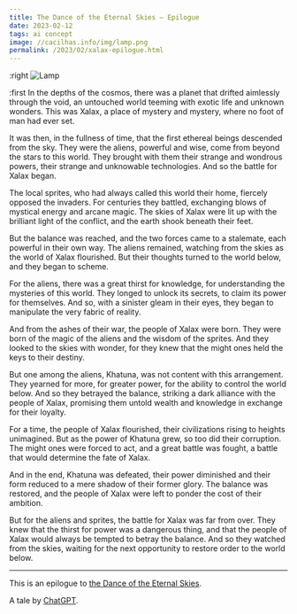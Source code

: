 ```yaml
---
title: The Dance of the Eternal Skies – Epilogue
date: 2023-02-12
tags: ai concept
image: //cacilhas.info/img/lamp.png
permalink: /2023/02/xalax-epilogue.html
---
```

[image]: {{{image}}}
[ChatGPT]: https://chat.openai.com/chat/
[The Dance of the Eternal Skies]: /2023/02/xalax.html

:right ![Lamp][image]

:first In the depths of the cosmos, there was a planet that drifted aimlessly
through the void, an untouched world teeming with exotic life and unknown
wonders. This was Xalax, a place of mystery and mystery, where no foot of man
had ever set.

It was then, in the fullness of time, that the first ethereal beings descended
from the sky. They were the aliens, powerful and wise, come from beyond the
stars to this world. They brought with them their strange and wondrous powers,
their strange and unknowable technologies. And so the battle for Xalax began.

The local sprites, who had always called this world their home, fiercely opposed
the invaders. For centuries they battled, exchanging blows of mystical energy
and arcane magic. The skies of Xalax were lit up with the brilliant light of the
conflict, and the earth shook beneath their feet.

But the balance was reached, and the two forces came to a stalemate, each
powerful in their own way. The aliens remained, watching from the skies as the
world of Xalax flourished. But their thoughts turned to the world below, and
they began to scheme.

For the aliens, there was a great thirst for knowledge, for understanding the
mysteries of this world. They longed to unlock its secrets, to claim its power
for themselves. And so, with a sinister gleam in their eyes, they began to
manipulate the very fabric of reality.

And from the ashes of their war, the people of Xalax were born. They were born
of the magic of the aliens and the wisdom of the sprites. And they looked to the
skies with wonder, for they knew that the might ones held the keys to their
destiny.

But one among the aliens, Khatuna, was not content with this arrangement. They
yearned for more, for greater power, for the ability to control the world below.
And so they betrayed the balance, striking a dark alliance with the people of
Xalax, promising them untold wealth and knowledge in exchange for their loyalty.

For a time, the people of Xalax flourished, their civilizations rising to
heights unimagined. But as the power of Khatuna grew, so too did their
corruption. The might ones were forced to act, and a great battle was fought, a
battle that would determine the fate of Xalax.

And in the end, Khatuna was defeated, their power diminished and their form
reduced to a mere shadow of their former glory. The balance was restored, and
the people of Xalax were left to ponder the cost of their ambition.

But for the aliens and sprites, the battle for Xalax was far from over. They
knew that the thirst for power was a dangerous thing, and that the people of
Xalax would always be tempted to betray the balance. And so they watched from
the skies, waiting for the next opportunity to restore order to the world below.

-----

This is an epilogue to [the Dance of the Eternal Skies][].

A tale by [ChatGPT][].
